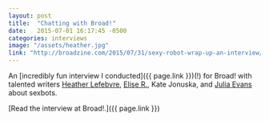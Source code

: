 ```yaml
---
layout: post
title:  "Chatting with Broad!"
date:   2015-07-01 16:17:45 -0500
categories: interviews
image: "/assets/heather.jpg"
link: "http://broadzine.com/2015/07/31/sexy-robot-wrap-up-an-interview/"
---
```


An [incredibly fun interview I conducted]({{ page.link }})(!) for Broad! with talented writers [Heather Lefebvre][heather], [Elise R.][elise], Kate Jonuska, and [Julia Evans][julia-evans] about sexbots.

[Read the interview at Broad!.]({{ page.link }})

[heather]: http://www.heatherlefebvre.com/
[julia-evans]: http://www.juliadixonevans.com/
[elise]: http://undertherjg.blogspot.com/
